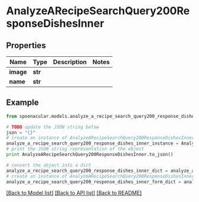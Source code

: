 # AnalyzeARecipeSearchQuery200ResponseDishesInner


## Properties

Name | Type | Description | Notes
------------ | ------------- | ------------- | -------------
**image** | **str** |  | 
**name** | **str** |  | 

## Example

```python
from spoonacular.models.analyze_a_recipe_search_query200_response_dishes_inner import AnalyzeARecipeSearchQuery200ResponseDishesInner

# TODO update the JSON string below
json = "{}"
# create an instance of AnalyzeARecipeSearchQuery200ResponseDishesInner from a JSON string
analyze_a_recipe_search_query200_response_dishes_inner_instance = AnalyzeARecipeSearchQuery200ResponseDishesInner.from_json(json)
# print the JSON string representation of the object
print AnalyzeARecipeSearchQuery200ResponseDishesInner.to_json()

# convert the object into a dict
analyze_a_recipe_search_query200_response_dishes_inner_dict = analyze_a_recipe_search_query200_response_dishes_inner_instance.to_dict()
# create an instance of AnalyzeARecipeSearchQuery200ResponseDishesInner from a dict
analyze_a_recipe_search_query200_response_dishes_inner_form_dict = analyze_a_recipe_search_query200_response_dishes_inner.from_dict(analyze_a_recipe_search_query200_response_dishes_inner_dict)
```
[[Back to Model list]](../README.md#documentation-for-models) [[Back to API list]](../README.md#documentation-for-api-endpoints) [[Back to README]](../README.md)


